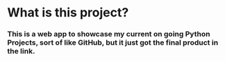 # What is this project? 
### This is a web app to showcase my current on going Python Projects, sort of like GitHub, but it just got the final product in the link.